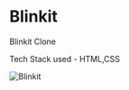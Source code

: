 # Blinkit

Blinkit Clone 

Tech Stack used - HTML,CSS

![Blinkit](https://github.com/SRINIVAS-VG/Blinkit/assets/66298502/343d7583-0e37-4d5c-b957-d76b92592106)

